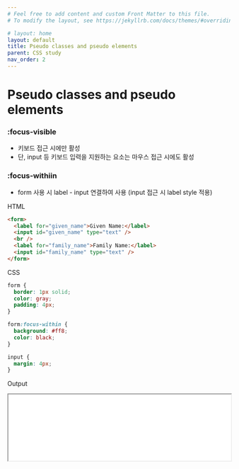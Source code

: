 ```yaml
---
# Feel free to add content and custom Front Matter to this file.
# To modify the layout, see https://jekyllrb.com/docs/themes/#overriding-theme-defaults

# layout: home
layout: default
title: Pseudo classes and pseudo elements
parent: CSS study
nav_order: 2
---
```


# Pseudo classes and pseudo elements

### :focus-visible
- 키보드 접근 시에만 활성
- 단, input 등 키보드 입력을 지원하는 요소는 마우스 접근 시에도 활성

### :focus-withiin
- form 사용 시 label - input 연결하여 사용 (input 접근 시 label style 적용)

HTML
```html
<form>
  <label for="given_name">Given Name:</label>
  <input id="given_name" type="text" />
  <br />
  <label for="family_name">Family Name:</label>
  <input id="family_name" type="text" />
</form>
```

CSS
```css
form {
  border: 1px solid;
  color: gray;
  padding: 4px;
}

form:focus-within {
  background: #ff8;
  color: black;
}

input {
  margin: 4px;
}
```

Output
<iframe width="100%" src="../../pages/focus-within.html"></iframe>